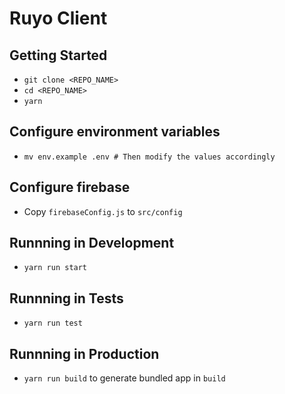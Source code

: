 # Ruyo Client

## Getting Started

- `git clone <REPO_NAME>`
- `cd <REPO_NAME>`
- `yarn`

## Configure environment variables

- `mv env.example .env # Then modify the values accordingly`

## Configure firebase

- Copy `firebaseConfig.js` to `src/config`

## Runnning in Development

- `yarn run start`

## Runnning in Tests

- `yarn run test`

## Runnning in Production

- `yarn run build` to generate bundled app in `build`
